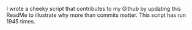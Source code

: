 I wrote a cheeky script that contributes to my Github by updating this ReadMe to illustrate why more than commits matter. This script has run 1945 times.